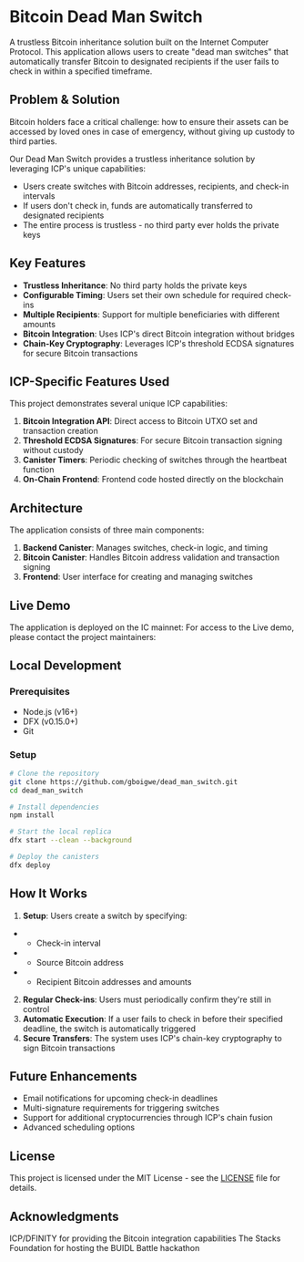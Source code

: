 # Bitcoin Dead Man Switch

A trustless Bitcoin inheritance solution built on the Internet Computer Protocol. This application allows users to create "dead man switches" that automatically transfer Bitcoin to designated recipients if the user fails to check in within a specified timeframe.

## Problem & Solution

Bitcoin holders face a critical challenge: how to ensure their assets can be accessed by loved ones in case of emergency, without giving up custody to third parties.

Our Dead Man Switch provides a trustless inheritance solution by leveraging ICP's unique capabilities:
- Users create switches with Bitcoin addresses, recipients, and check-in intervals
- If users don't check in, funds are automatically transferred to designated recipients
- The entire process is trustless - no third party ever holds the private keys

## Key Features

- **Trustless Inheritance**: No third party holds the private keys
- **Configurable Timing**: Users set their own schedule for required check-ins
- **Multiple Recipients**: Support for multiple beneficiaries with different amounts 
- **Bitcoin Integration**: Uses ICP's direct Bitcoin integration without bridges
- **Chain-Key Cryptography**: Leverages ICP's threshold ECDSA signatures for secure Bitcoin transactions

## ICP-Specific Features Used

This project demonstrates several unique ICP capabilities:

1. **Bitcoin Integration API**: Direct access to Bitcoin UTXO set and transaction creation
2. **Threshold ECDSA Signatures**: For secure Bitcoin transaction signing without custody
3. **Canister Timers**: Periodic checking of switches through the heartbeat function
4. **On-Chain Frontend**: Frontend code hosted directly on the blockchain

## Architecture

The application consists of three main components:

1. **Backend Canister**: Manages switches, check-in logic, and timing
2. **Bitcoin Canister**: Handles Bitcoin address validation and transaction signing
3. **Frontend**: User interface for creating and managing switches

## Live Demo

The application is deployed on the IC mainnet:
For access to the Live demo, please contact the project maintainers:

## Local Development

### Prerequisites
- Node.js (v16+)
- DFX (v0.15.0+)
- Git

### Setup
```bash
# Clone the repository
git clone https://github.com/gboigwe/dead_man_switch.git
cd dead_man_switch

# Install dependencies
npm install

# Start the local replica
dfx start --clean --background

# Deploy the canisters
dfx deploy
```

## How It Works

1. **Setup**: Users create a switch by specifying:
- - Check-in interval
- - Source Bitcoin address
- - Recipient Bitcoin addresses and amounts
2. **Regular Check-ins**: Users must periodically confirm they're still in control
3. **Automatic Execution**: If a user fails to check in before their specified deadline, the switch is automatically triggered
4. **Secure Transfers**: The system uses ICP's chain-key cryptography to sign Bitcoin transactions

## Future Enhancements

- Email notifications for upcoming check-in deadlines
- Multi-signature requirements for triggering switches
- Support for additional cryptocurrencies through ICP's chain fusion
- Advanced scheduling options

## License

This project is licensed under the MIT License - see the [LICENSE](LICENSE) file for details.

## Acknowledgments

ICP/DFINITY for providing the Bitcoin integration capabilities
The Stacks Foundation for hosting the BUIDL Battle hackathon
